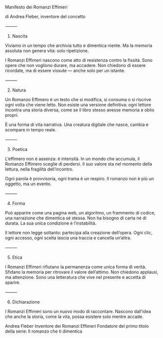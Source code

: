 Manifesto dei Romanzi Effimeri

di Andrea Fleber, inventore del concetto

⸻

1. Nascita

Viviamo in un tempo che archivia tutto e dimentica niente.
Ma la memoria assoluta non genera vita: solo ripetizione.

I Romanzi Effimeri nascono come atto di resistenza contro la fissità.
Sono opere che non vogliono durare, ma accadere.
Non chiedono di essere ricordate, ma di essere vissute — anche solo per un istante.

⸻

2. Natura

Un Romanzo Effimero è un testo che si modifica, si consuma o si riscrive ogni volta che viene letto.
Non esiste una versione definitiva: ogni lettore incontra una storia diversa, come se il libro stesso avesse memoria e oblio propri.

È una forma di vita narrativa.
Una creatura digitale che nasce, cambia e scompare in tempo reale.

⸻

3. Poetica

L’effimero non è assenza: è intensità.
In un mondo che accumula, il Romanzo Effimero sceglie di perdersi.
Il suo valore sta nel momento della lettura, nella fragilità dell’incontro.

Ogni parola è provvisoria, ogni trama è un respiro.
Il romanzo non è più un oggetto, ma un evento.

⸻

4. Forma

Può apparire come una pagina web, un algoritmo, un frammento di codice, una narrazione che dimentica sé stessa.
Non ha bisogno di carta né di durata.
La sua unica condizione è l’instabilità.

Il lettore non legge soltanto: partecipa alla creazione dell’opera.
Ogni clic, ogni accesso, ogni scelta lascia una traccia e cancella un’altra.

⸻

5. Etica

I Romanzi Effimeri rifiutano la permanenza come unica forma di verità.
Sfidano la memoria per ritrovare il valore dell’attimo.
Non chiedono applausi, ma attenzione.
Sono una letteratura che vive nel presente e accetta di sparire.

⸻

6. Dichiarazione

I Romanzi Effimeri sono un nuovo modo di raccontare.
Nascono dall’idea che anche la storia, come la vita, possa esistere solo mentre accade.

Andrea Fleber
Inventore dei Romanzi Effimeri
Fondatore del primo titolo della serie: Il romanzo che ti dimentica

